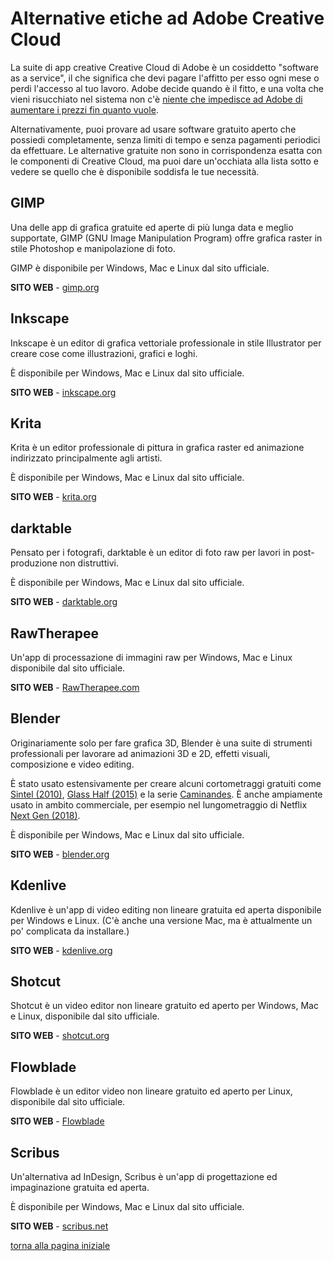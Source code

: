 # Alternative etiche ad Adobe Creative Cloud

La suite di app creative Creative Cloud di Adobe è un cosiddetto "software as a service", 
il che significa che devi pagare l'affitto per esso ogni mese o perdi l'accesso al tuo 
lavoro. Adobe decide quando è il fitto, e una volta che vieni risucchiato nel sistema 
non c'è [niente che impedisce ad Adobe di aumentare i prezzi fin quanto vuole](https://www.gizmodo.com.au/2017/05/creative-cloud-keeps-getting-more-expensive-in-australia/). 

Alternativamente, puoi provare ad usare software gratuito aperto che possiedi completamente, 
senza limiti di tempo e senza pagamenti periodici da effettuare. Le alternative gratuite 
non sono in corrispondenza esatta con le componenti di Creative Cloud, ma puoi dare 
un'occhiata alla lista sotto e vedere se quello che è disponibile soddisfa le tue 
necessità. 

## GIMP

Una delle app di grafica gratuite ed aperte di più lunga data e meglio supportate, 
GIMP (GNU Image Manipulation Program) offre grafica raster in stile Photoshop e manipolazione 
di foto. 

GIMP è disponibile per Windows, Mac e Linux dal sito ufficiale. 

**SITO WEB** - [gimp.org](https://www.gimp.org/)

## Inkscape

Inkscape è un editor di grafica vettoriale professionale in stile Illustrator per creare 
cose come illustrazioni, grafici e loghi. 

È disponibile per Windows, Mac e Linux dal sito ufficiale. 

**SITO WEB** - [inkscape.org](https://inkscape.org/)

## Krita

Krita è un editor professionale di pittura in grafica raster ed animazione indirizzato 
principalmente agli artisti. 

È disponibile per Windows, Mac e Linux dal sito ufficiale. 

**SITO WEB** - [krita.org](https://krita.org/)

## darktable

Pensato per i fotografi, darktable è un editor di foto raw per lavori in post-produzione 
non distruttivi. 

È disponibile per Windows, Mac e Linux dal sito ufficiale. 

**SITO WEB** - [darktable.org](http://www.darktable.org/)

## RawTherapee

Un'app di processazione di immagini raw per Windows, Mac e Linux disponibile dal sito ufficiale. 

**SITO WEB** - [RawTherapee.com](http://www.rawtherapee.com/)

## Blender

Originariamente solo per fare grafica 3D, Blender è una suite di strumenti professionali per 
lavorare ad animazioni 3D e 2D, effetti visuali, composizione e video editing. 

È stato usato estensivamente per creare alcuni cortometraggi gratuiti come 
[Sintel (2010)](https://kino.social/sintel-2010/), 
[Glass Half (2015)](https://kino.social/glass-half-2015/) e la serie 
[Caminandes](https://kino.social/caminandes-3-llamigos-2016/). 
È anche ampiamente usato in ambito commerciale, per esempio nel lungometraggio di 
Netflix [Next Gen (2018)](https://www.youtube.com/watch?v=uf3ALGKgpGU). 

È disponibile per Windows, Mac e Linux dal sito ufficiale. 

**SITO WEB** - [blender.org](https://www.blender.org/)

## Kdenlive

Kdenlive è un'app di video editing non lineare gratuita ed aperta disponibile per 
Windows e Linux. (C'è anche una versione Mac, ma è attualmente un po' complicata da 
installare.)

**SITO WEB** - [kdenlive.org](https://kdenlive.org/)

## Shotcut

Shotcut è un video editor non lineare gratuito ed aperto per Windows, Mac e Linux, disponibile 
dal sito ufficiale. 

**SITO WEB** - [shotcut.org](https://www.shotcut.org/)

## Flowblade

Flowblade è un editor video non lineare gratuito ed aperto per Linux, disponibile dal 
sito ufficiale. 

**SITO WEB** - [Flowblade](https://jliljebl.github.io/flowblade/index.html)

## Scribus

Un'alternativa ad InDesign, Scribus è un'app di progettazione ed impaginazione 
gratuita ed aperta. 

È disponibile per Windows, Mac e Linux dal sito ufficiale. 

**SITO WEB** - [scribus.net](https://www.scribus.net/)

[torna alla pagina iniziale](index)
